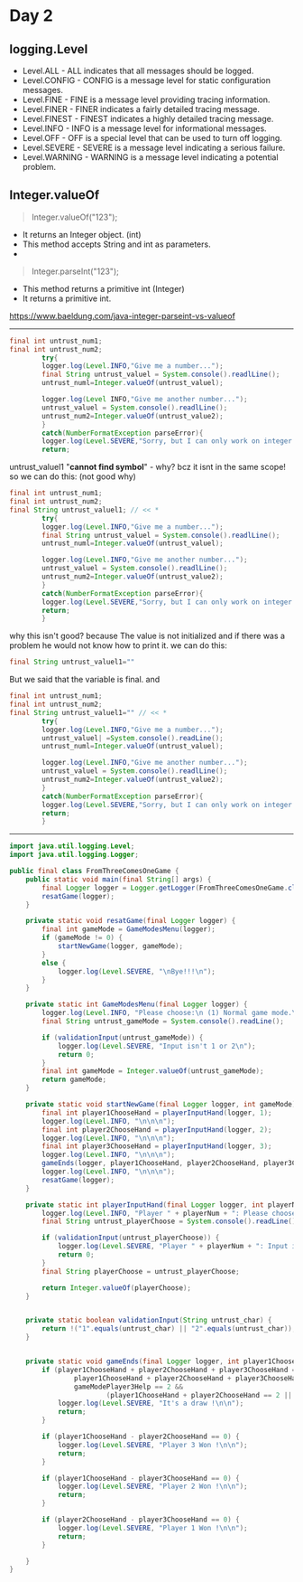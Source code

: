 # Day 2

## logging.Level

* Level.ALL - ALL indicates that all messages should be logged.
* Level.CONFIG - CONFIG is a message level for static configuration messages.
* Level.FINE - FINE is a message level providing tracing information.
* Level.FINER - FINER indicates a fairly detailed tracing message.
* Level.FINEST - FINEST indicates a highly detailed tracing message.
* Level.INFO - INFO is a message level for informational messages.
* Level.OFF - OFF is a special level that can be used to turn off logging.
* Level.SEVERE - SEVERE is a message level indicating a serious failure.
* Level.WARNING - WARNING is a message level indicating a potential problem.

## Integer.valueOf

> Integer.valueOf("123");

* It returns an Integer object. (int)
* This method accepts String and int as parameters.
*

> Integer.parseInt("123");

* This method returns a primitive int (Integer)
* It returns a primitive int.

https://www.baeldung.com/java-integer-parseint-vs-valueof


---

```java
final int untrust_num1;
final int untrust_num2;
        try{
        logger.log(Level.INFO,"Give me a number...");
        final String untrust_valuel = System.console().readlLine();
        untrust_numl=Integer.valueOf(untrust_valuel);

        logger.log(Level INFO,"Give me another number...");
        untrust_valuel = System.console().readlLine();
        untrust_num2=Integer.valueOf(untrust_value2);
        }
        catch(NumberFormatException parseError){
        logger.log(Level.SEVERE,"Sorry, but I can only work on integer numbers and "+untrust_valuel+"is not an integer."); // Error!
        return;
```

untrust_valuel1 "**cannot find symbol**" - why? bcz it isnt in the same scope!
so we can do this: (not good why)

```java
final int untrust_num1;
final int untrust_num2;
final String untrust_valuel1; // << *
        try{
        logger.log(Level.INFO,"Give me a number...");
        final String untrust_valuel = System.console().readlLine();
        untrust_numl=Integer.valueOf(untrust_valuel);

        logger.log(Level.INFO,"Give me another number...");
        untrust_valuel = System.console().readlLine();
        untrust_num2=Integer.valueOf(untrust_value2);
        }
        catch(NumberFormatException parseError){
        logger.log(Level.SEVERE,"Sorry, but I can only work on integer numbers and "+untrust_valuel+"is not an integer.");
        return;
        }

```

why this isn't good? because The value is not initialized and if there was a problem he would not know how to print it.
we can do this:

```java
final String untrust_valuel1=""
```
But we said that the variable is final.
and 

```java
final int untrust_num1;
final int untrust_num2;
final String untrust_valuel1="" // << *
        try{
        logger.log(Level.INFO,"Give me a number...");
        untrust_valuel| =System.console().readLine();
        untrust_numl=Integer.valueOf(untrust_valuel);

        logger.log(Level.INFO,"Give me another number...");
        untrust_valuel = System.console().readlLine();
        untrust_num2=Integer.valueOf(untrust_value2);
        }
        catch(NumberFormatException parseError){
        logger.log(Level.SEVERE,"Sorry, but I can only work on integer numbers and "+untrust_valuel+"is not an integer.");
        return;
        }

```

---

```java
import java.util.logging.Level;
import java.util.logging.Logger;

public final class FromThreeComesOneGame {
    public static void main(final String[] args) {
        final Logger logger = Logger.getLogger(FromThreeComesOneGame.class.getCanonicalName());
        resatGame(logger);
    }

    private static void resatGame(final Logger logger) {
        final int gameMode = GameModesMenu(logger);
        if (gameMode != 0) {
            startNewGame(logger, gameMode);
        }
        else {
            logger.log(Level.SEVERE, "\nBye!!!\n");
        }
    }

    private static int GameModesMenu(final Logger logger) {
        logger.log(Level.INFO, "Please choose:\n (1) Normal game mode.\n (2) A third player helps Reverse palm.\n (*) Anything else to exit.");
        final String untrust_gameMode = System.console().readLine();

        if (validationInput(untrust_gameMode)) {
            logger.log(Level.SEVERE, "Input isn't 1 or 2\n");
            return 0;
        }
        final int gameMode = Integer.valueOf(untrust_gameMode);
        return gameMode;
    }

    private static void startNewGame(final Logger logger, int gameMode) {
        final int player1ChooseHand = playerInputHand(logger, 1);
        logger.log(Level.INFO, "\n\n\n");
        final int player2ChooseHand = playerInputHand(logger, 2);
        logger.log(Level.INFO, "\n\n\n");
        final int player3ChooseHand = playerInputHand(logger, 3);
        logger.log(Level.INFO, "\n\n\n");
        gameEnds(logger, player1ChooseHand, player2ChooseHand, player3ChooseHand, gameMode);
        logger.log(Level.INFO, "\n\n\n");
        resatGame(logger);
    }

    private static int playerInputHand(final Logger logger, int playerNum) {
        logger.log(Level.INFO, "Player " + playerNum + ": Please choose (1) Straight palm or (2) Reverse palm.\n");
        final String untrust_playerChoose = System.console().readLine();

        if (validationInput(untrust_playerChoose)) {
            logger.log(Level.SEVERE, "Player " + playerNum + ": Input isn't 1 or 2 !\n");
            return 0;
        }
        final String playerChoose = untrust_playerChoose;

        return Integer.valueOf(playerChoose);
    }


    private static boolean validationInput(String untrust_char) {
        return !("1".equals(untrust_char) || "2".equals(untrust_char));
    }


    private static void gameEnds(final Logger logger, int player1ChooseHand, int player2ChooseHand, int player3ChooseHand, int gameModePlayer3Help) {
        if (player1ChooseHand + player2ChooseHand + player3ChooseHand == 0 ||
                player1ChooseHand + player2ChooseHand + player3ChooseHand == 3 ||
                gameModePlayer3Help == 2 &&
                        (player1ChooseHand + player2ChooseHand == 2 || player1ChooseHand + player2ChooseHand == 0)) {
            logger.log(Level.SEVERE, "It's a draw !\n\n");
            return;
        }

        if (player1ChooseHand - player2ChooseHand == 0) {
            logger.log(Level.SEVERE, "Player 3 Won !\n\n");
            return;
        }

        if (player1ChooseHand - player3ChooseHand == 0) {
            logger.log(Level.SEVERE, "Player 2 Won !\n\n");
            return;
        }

        if (player2ChooseHand - player3ChooseHand == 0) {
            logger.log(Level.SEVERE, "Player 1 Won !\n\n");
            return;
        }

    }
}
```